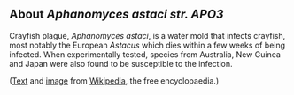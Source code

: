 About *Aphanomyces astaci str. APO3* 
------------------------------------

Crayfish plague, *Aphanomyces astaci*, is a water mold that
infects crayfish, most notably the European *Astacus* which dies within
a few weeks of being infected. When experimentally tested, species from
Australia, New Guinea and Japan were also found to be susceptible to the
infection.

([Text](https://en.wikipedia.org/wiki/Crayfish_plague_) and
[image](https://commons.wikimedia.org/wiki/File:Aphanomyces_astaci_(tr%C3%A9s_probable).jpg)
from [Wikipedia](http://en.wikipedia.org/), the free encyclopaedia.)
